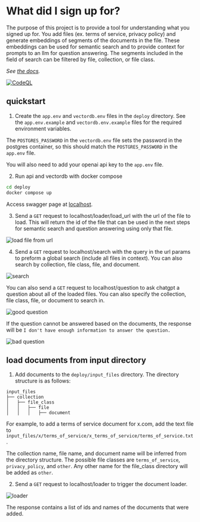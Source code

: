 # What did I sign up for?

The purpose of this project is to provide a tool for understanding what you signed up for. You add files (ex. terms of service, privacy policy) and generate embeddings of segments of the documents in the file. These embeddings can be used for semantic search and to provide context for prompts to an llm for question answering. The segments included in the field of search can be filtered by file, collection, or file class. 

*See [the docs](./docs/index.md).*

[![CodeQL](https://github.com/danfred360/what_did_i_sign_up_for/actions/workflows/github-code-scanning/codeql/badge.svg)](https://github.com/danfred360/what_did_i_sign_up_for/actions/workflows/github-code-scanning/codeql)

## quickstart
1. Create the `app.env` and `vectordb.env` files in the `deploy` directory. See the `app.env.example` and `vectordb.env.example` files for the required environment variables.

The `POSTGRES_PASSWORD` in the `vectordb.env` file sets the password in the postgres container, so this should match the `POSTGRES_PASSWORD` in the `app.env` file.

You will also need to add your openai api key to the `app.env` file.

2. Run api and vectordb with docker compose
```bash
cd deploy
docker compose up
```
Access swagger page at [localhost](http://localhost).

3. Send a `GET` request to localhost/loader/load_url with the url of the file to load. This will return the id of the file that can be used in the next steps for semantic search and question answering using only that file.

![load file from url](./docs/.assets/load-file-from-url-swagger.png)

4. Send a `GET` request to localhost/search with the query in the url params to preform a global search (include all files in context). You can also search by collection, file class, file, and document.

![search](./docs/.assets/search-swagger.png)

You can also send a `GET` request to localhost/question to ask chatgpt a question about all of the loaded files. You can also specify the collection, file class, file, or document to search in.

![good question](./docs/.assets/good-question-swagger.png)

If the question cannot be answered based on the documents, the response will be `I don't have enough information to answer the question.`

![bad question](./docs/.assets/bad-question-swagger.png)
## load documents from input directory
1. Add documents to the `deploy/input_files` directory. The directory structure is as follows:
```
input_files
├── collection
│   ├── file_class
│   │   ├── file
│   │   │   ├── document
```
For example, to add a terms of service document for x.com, add the text file to `input_files/x/terms_of_service/x_terms_of_service/terms_of_service.txt`.

The collection name, file name, and document name will be inferred from the directory structure. The possible file classes are `terms_of_service`, `privacy_policy`, and `other`. Any other name for the file_class directory will be added as `other`.

2. Send a `GET` request to localhost/loader to trigger the document loader.

![loader](./docs/.assets/loader-swagger.png)

The response contains a list of ids and names of the documents that were added.